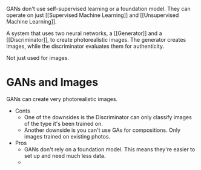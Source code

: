 GANs don't use self-supervised learning or a foundation model. They can operate on just [[Supervised Machine Learning]] and [[Unsupervised Machine Learning]].

A system that uses two neural networks, a [[Generator]] and a [[Discriminator]], to create photorealistic images. The generator creates images, while the discriminator evaluates them for authenticity. 

Not just used for images. 

# GANs and Images
GANs can create very photorealistic images. 
* Conts
	* One of the downsides is the Discriminator can only classify images of the type it's been trained on. 
	* Another downside is you can't use GAs for compositions. Only images trained on existing photos. 
* Pros
	* GANs don't rely on a foundation model. This means they're easier to set up and need much less data. 
	* 
